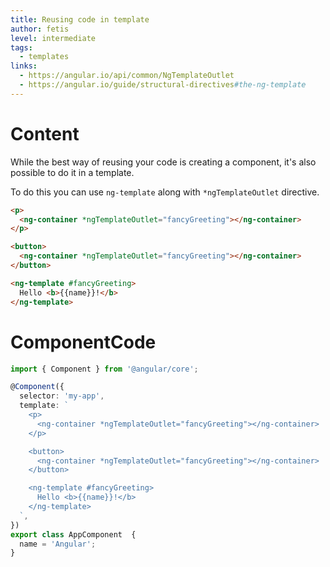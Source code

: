 ```yaml
---
title: Reusing code in template
author: fetis
level: intermediate 
tags:
  - templates
links:
  - https://angular.io/api/common/NgTemplateOutlet
  - https://angular.io/guide/structural-directives#the-ng-template
---
```


# Content
While the best way of reusing your code is creating a component, it's also possible to do it in a template.

To do this you can use `ng-template` along with `*ngTemplateOutlet` directive.

```html
<p>
  <ng-container *ngTemplateOutlet="fancyGreeting"></ng-container>
</p>

<button>
  <ng-container *ngTemplateOutlet="fancyGreeting"></ng-container>    
</button>

<ng-template #fancyGreeting>
  Hello <b>{{name}}!</b>
</ng-template>
```

# ComponentCode
```typescript
import { Component } from '@angular/core';

@Component({
  selector: 'my-app',
  template: `
    <p>
      <ng-container *ngTemplateOutlet="fancyGreeting"></ng-container>
    </p>

    <button>
      <ng-container *ngTemplateOutlet="fancyGreeting"></ng-container>    
    </button>

    <ng-template #fancyGreeting>
      Hello <b>{{name}}!</b>
    </ng-template>
  `,
})
export class AppComponent  {
  name = 'Angular';
}
```
